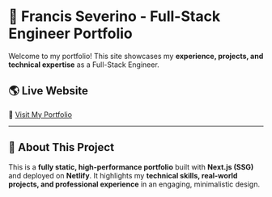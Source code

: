 # 🚀 Francis Severino - Full-Stack Engineer Portfolio

Welcome to my portfolio! This site showcases my **experience, projects, and technical expertise** as a Full-Stack Engineer.

## 🌎 Live Website

🔗 [Visit My Portfolio](https://francisseverino.com)

---

## 📌 About This Project

This is a **fully static, high-performance portfolio** built with **Next.js (SSG)** and deployed on **Netlify**. It highlights my **technical skills, real-world projects, and professional experience** in an engaging, minimalistic design.
